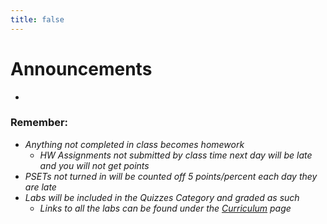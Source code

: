 ```yaml
---
title: false
---
```

<meta http-equiv="refresh" content="600"/>

# Announcements

- <span style="font-size: 24px;"> </span>

<!-- <img src="https://image.freepik.com/free-vector/attention-please-concept-important-announcement_118124-879.jpg" alt="announcement" height="400"> -->

<!-- <img src="https://www.dominicavibes.dm/wp-content/uploads/2016/09/Announcement-Icon.jpg" alt="announcement" height="400">  -->

### Remember:
  - *Anything not completed in class becomes homework*
    - *HW Assignments not submitted by class time next day will be late and you will not get points*
  - *PSETs not turned in will be counted off 5 points/percent each day they are late*
  - *Labs will be included in the Quizzes Category and graded as such*
    - *Links to all the labs can be found under the [Curriculum](/ap/curriculum/index.md) page*

<!-- # Hello, world! -->


<!-- This is CS50 AP, Harvard University's introduction to the intellectual enterprises of computer science and the art of programming for students in high school, which satisfies the College Board's AP CS Principles curriculum framework. -->

<!-- <iframe src="https://www.youtube.com/embed/tZxLMIk_SaY?playlist=GAB6Gm7pTTA"></iframe> -->
